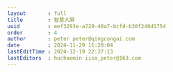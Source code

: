 ```yaml
---
layout       : full
title        : 智慧大屏
uuid         : eef3293e-a729-40a7-bcfd-b30f248d1754
order        : 4
author       : peter peter@qingcongai.com
date         : 2024-11-29 11:20:04
lastEditTime : 2024-12-19 22:37:13
lastEditors  : huchaomin iisa_peter@163.com
---
```


<script setup lang="ts">
import { defineClientComponent } from 'vitepress'
const userStore = useUserStore(piniaInstance)
const Index = defineClientComponent(async () => {
  if(userStore.token === ''){
    await userStore.showLoginModal()
  }
  return import('./Index.vue')
})
</script>
<Index></Index>
